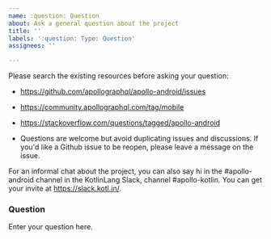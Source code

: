 ```yaml
---
name: :question: Question
about: Ask a general question about the project
title: ''
labels: ':question: Type: Question'
assignees: ''

---
```


Please search the existing resources before asking your question:
- https://github.com/apollographql/apollo-android/issues
- https://community.apollographql.com/tag/mobile
- https://stackoverflow.com/questions/tagged/apollo-android

- Questions are welcome but avoid duplicating issues and discussions. If you'd like a Github issue to be reopen, please leave a message on the issue.

For an informal chat about the project, you can also say hi in the #apollo-android channel in the KotlinLang Slack, channel #apollo-kotlin. You can get your invite at https://slack.kotl.in/.

### Question
Enter your question here.

